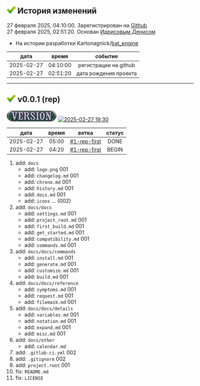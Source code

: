 [H]: ../README.md  "на главную"
[R]: icons/release.png
[V]: icons/version.png
[P]: icons/progress.png
[S]: icons/success.png
[B]: icons/bug.png

[![S]][H] **История изменений**  
--------------------------------------------------------------------------------

27 февраля 2025, 04:10:00. Зарегистрирован на [Github]  
27 февраля 2025, 02:51:20. Основан [Идрисовым Денисом][Denis]  
  - На истории разработки Kartonagnick/[bat_engine]  

[Denis]:      https://github.com/Kartonagnick
[Github]:     https://github.com/Kartonagnick/vbs_engine
[bat_engine]: https://github.com/Kartonagnick/bat_engine-windows

|    дата    |  время   |        событие        |  
|:----------:|:--------:|:---------------------:|  
| 2025-02-27 | 04:10:00 | регистрации на github |  
| 2025-02-27 | 02:51:20 | дата рождения проекта |  

--------------------------------------------------------------------------------

[![S]][H] **v0.0.1 (rep)**
--------------------------------------------------------------------------------
[![V]][VE001] [![2025-02-27 19:30]][VE001]  

[2025-02-27 19:30]: https://img.shields.io/static/v1?label=2025-02-27&message=19:30&color=yellowgreen
[VE001]: changelog.md#-v001-rep

|    дата    | время |     ветка      | статус |  
|:----------:|:-----:|:--------------:|:------:|  
| 2025-02-27 | 05:00 | [#1-rep-first] | DONE   |  
| 2025-02-27 | 04:20 | [#1-rep-first] | BEGIN  |  

1. add: `docs`  
   - add: `logo.png`          001  
   - add: `changelog.md`      001  
   - add: `chrono.md`         001  
   - add: `history.md`        001  
   - add: `docs.md`           001  
   - add: `icons` ...        (002)  
2. add: `docs/docs`  
   - add: `settings.md`       001  
   - add: `project_root.md`   001  
   - add: `first_build.md`    001  
   - add: `get_started.md`    001  
   - add: `compatibility.md`  001  
   - add: `commands.md`       001  
3. add: `docs/docs/commands`  
   - add: `install.md`        001  
   - add: `generate.md`       001  
   - add: `customize.md`      001  
   - add: `build.md`          001  
4. add: `docs/docs/reference`  
   - add: `symptoms.md`       001  
   - add: `request.md`        001  
   - add: `filemask.md`       001  
5. add: `docs/docs/details`  
   - add: `variables.md`      001  
   - add: `notation.md`       001  
   - add: `expand.md`         001  
   - add: `misc.md`           001  
6. add: `docs/other`  
   - add: `calendar.md`  
7. add: `.gitlab-ci.yml`      002  
8. add: `.gitignore`          002  
9. add: `project.root`        001  
10. fix: `README.md`  
11. fix: `LICENSE`  

[#1-rep-first]: tasks/2025-02-27-0001-rep-first.md
<div/>
